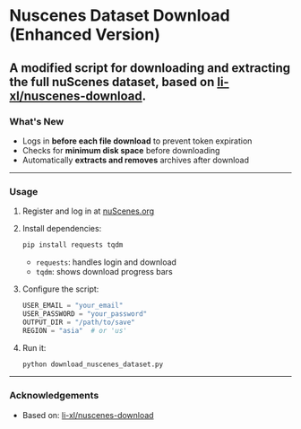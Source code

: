 # Nuscenes Dataset Download (Enhanced Version)

**A modified script for downloading and extracting the full nuScenes dataset, based on [li-xl/nuscenes-download](https://github.com/li-xl/nuscenes-download).**
---

### What's New

- Logs in **before each file download** to prevent token expiration   
- Checks for **minimum disk space** before downloading  
- Automatically **extracts and removes** archives after download  
---

### Usage

1. Register and log in at [nuScenes.org](https://www.nuscenes.org/nuscenes)

2. Install dependencies:
   ```bash
   pip install requests tqdm
   ```
   - `requests`: handles login and download  
   - `tqdm`: shows download progress bars  

3. Configure the script:
   ```python
   USER_EMAIL = "your_email"
   USER_PASSWORD = "your_password"
   OUTPUT_DIR = "/path/to/save"
   REGION = "asia"  # or 'us'
   ```

4. Run it:
   ```bash
   python download_nuscenes_dataset.py
   ```

---

### Acknowledgements

- Based on: [li-xl/nuscenes-download](https://github.com/li-xl/nuscenes-download)  
